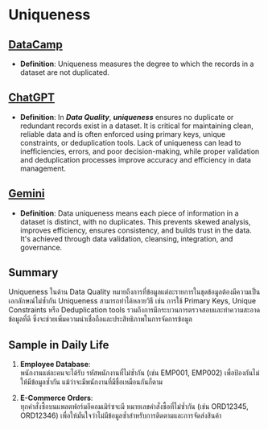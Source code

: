 # Uniqueness

## [DataCamp](https://www.datacamp.com/cheat-sheet/data-quality-dimensions-cheat-sheet)

- **Definition**: Uniqueness measures the degree to which the records in a dataset are not duplicated.

## [ChatGPT](https://chatgpt.com/share/6776480c-cd34-8013-9f85-7cec2673f173)

- **Definition**: In **_Data Quality_**, **_uniqueness_** ensures no duplicate or redundant records exist in a dataset. It is critical for maintaining clean, reliable data and is often enforced using primary keys, unique constraints, or deduplication tools. Lack of uniqueness can lead to inefficiencies, errors, and poor decision-making, while proper validation and deduplication processes improve accuracy and efficiency in data management.

## [Gemini](https://g.co/gemini/share/05fc03e0bc15)

- **Definition**: Data uniqueness means each piece of information in a dataset is distinct, with no duplicates. This prevents skewed analysis, improves efficiency, ensures consistency, and builds trust in the data. It's achieved through data validation, cleansing, integration, and governance.

## Summary

Uniqueness ในด้าน Data Quality หมายถึงการที่ข้อมูลแต่ละรายการในชุดข้อมูลต้องมีความเป็นเอกลักษณ์ไม่ซ้ำกัน Uniqueness สามารถทำได้หลายวิธี เช่น การใช้ Primary Keys, Unique Constraints หรือ Deduplication tools รวมถึงการมีกระบวนการตรวจสอบและทำความสะอาดข้อมูลที่ดี ซึ่งจะช่วยเพิ่มความน่าเชื่อถือและประสิทธิภาพในการจัดการข้อมูล

## Sample in Daily Life

1. **Employee Database**:  
   พนักงานแต่ละคนจะได้รับ รหัสพนักงานที่ไม่ซ้ำกัน (เช่น EMP001, EMP002) เพื่อป้องกันไม่ให้มีข้อมูลซ้ำกัน แม้ว่าจะมีพนักงานที่มีชื่อเหมือนกันก็ตาม

2. **E-Commerce Orders**:  
   ทุกคำสั่งซื้อบนแพลตฟอร์มอีคอมเมิร์ซจะมี หมายเลขคำสั่งซื้อที่ไม่ซ้ำกัน (เช่น ORD12345, ORD12346) เพื่อให้มั่นใจว่าไม่มีข้อมูลซ้ำสำหรับการติดตามและการจัดส่งสินค้า
